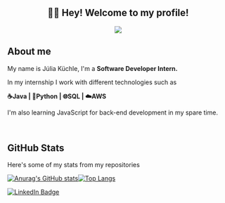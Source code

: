 <div align="center">
<h2>👋🏻 Hey! Welcome to my profile!</h2>
<img src="https://media.giphy.com/media/2IudUHdI075HL02Pkk/giphy.gif">
<br>
</div>
<h2>About me</h2>
<p>My name is Júlia Küchle, I'm a <strong>Software Developer Intern.</strong></p>
<p>In my internship I work with different technologies such as</p>
<p><strong>☕Java  | 🐍Python  |  🌐SQL  |  ☁️AWS</strong></p>
<p>I'm also learning JavaScript for back-end development in my spare time.</p>
<br>

<h2>GitHub Stats</h2>
<p>Here's some of my stats from my repositories</p>

[![Anurag's GitHub stats](https://github-readme-stats.vercel.app/api?username=JuliaGK&show_icons=true&theme=tokyonight)](https://github.com/anuraghazra/github-readme-stats)[![Top Langs](https://github-readme-stats.vercel.app/api/top-langs/?username=JuliaGK&show_icons=true&theme=tokyonight&layout=compact)](https://github.com/anuraghazra/github-readme-stats)

<a href="https://www.linkedin.com/in/julia-kuchle/">
  <img src="https://img.shields.io/badge/LinkedIn-blue?style=for-the-badge&logo=linkedin&logoColor=white" alt="LinkedIn Badge"/>
</a>

